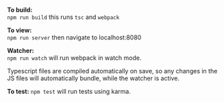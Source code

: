 **To build:**  
`npm run build` this runs `tsc` and `webpack`

**To view:**  
`npm run server` then navigate to localhost:8080

**Watcher:**  
`npm run watch` will run webpack in watch mode.

Typescript files are compiled automatically on save, so any changes in the JS files will automatically bundle, while the watcher is active.

**To test:**
`npm test` will run tests using karma.
